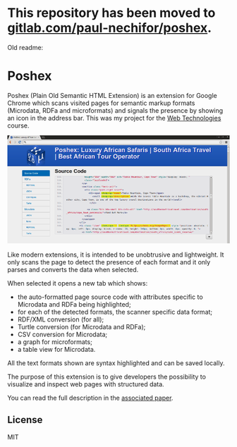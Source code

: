 # This repository has been moved to [gitlab.com/paul-nechifor/poshex](http://gitlab.com/paul-nechifor/poshex).

Old readme:

# Poshex

Poshex (Plain Old Semantic HTML Extension) is an extension for Google Chrome
which scans visited pages for semantic markup formats (Microdata, RDFa and
microformats) and signals the presence by showing an icon in the address bar.
This was my project for the [Web Technologies][wt] course.

![Poshex screenshot.](screenshot.png)

Like modern extensions, it is intended to be unobtrusive and lightweight. It
only scans the page to detect the presence of each format and it only parses and
converts the data when selected.

When selected it opens a new tab which shows:

* the auto-formatted page source code with attributes specific to Microdata and
  RDFa being highlighted;
* for each of the detected formats, the scanner specific data format;
* RDF/XML conversion (for all);
* Turtle conversion (for Microdata and RDFa);
* CSV conversion for Microdata;
* a graph for microformats;
* a table view for Microdata.

All the text formats shown are syntax highlighted and can be saved locally.

The purpose of this extension is to give developers the possibility to visualize
and inspect web pages with structured data.

You can read the full description in the [associated paper][paper].

## License

MIT

[wt]: http://profs.info.uaic.ro/~busaco/teach/courses/web/index.html
[paper]: paper/paper.pdf
